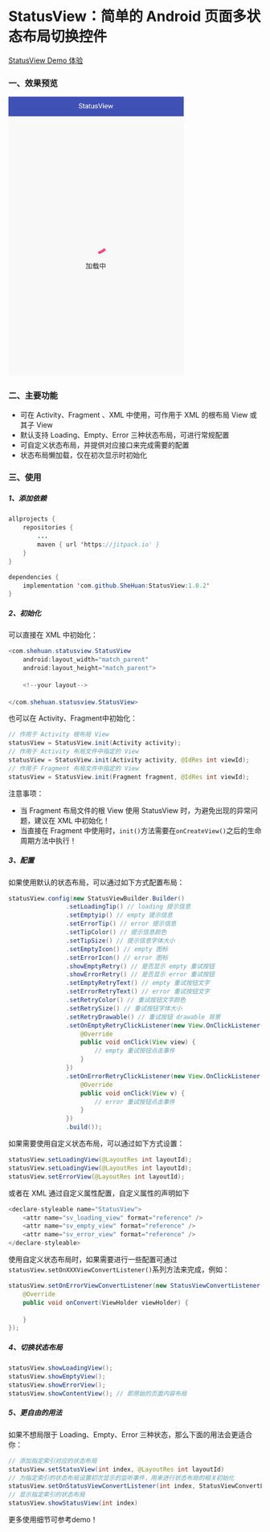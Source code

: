 # StatusView：简单的 Android 页面多状态布局切换控件

[StatusView Demo 体验](https://fir.im/3y8x?release_id=5bb05700959d694dd3e7169b)
### 一、效果预览
![](images/demo.gif)
### 二、主要功能
* 可在 Activity、Fragment 、XML 中使用，可作用于 XML 的根布局 View 或其子 View
* 默认支持 Loading、Empty、Error 三种状态布局，可进行常规配置
* 可自定义状态布局，并提供对应接口来完成需要的配置
* 状态布局懒加载，仅在初次显示时初始化

### 三、使用
##### 1、添加依赖
```java
allprojects {
    repositories {
        ...
        maven { url 'https://jitpack.io' }
    }
}
```
```java
dependencies {
    implementation 'com.github.SheHuan:StatusView:1.0.2'
}
```
##### 2、初始化
可以直接在 XML 中初始化：
```java
<com.shehuan.statusview.StatusView
    android:layout_width="match_parent"
    android:layout_height="match_parent">

    <!--your layout-->

</com.shehuan.statusview.StatusView>
```
也可以在 Activity、Fragment中初始化：
```java
// 作用于 Activity 根布局 View
statusView = StatusView.init(Activity activity);
// 作用于 Activity 布局文件中指定的 View
statusView = StatusView.init(Activity activity, @IdRes int viewId);
// 作用于 Fragment 布局文件中指定的 View
statusView = StatusView.init(Fragment fragment, @IdRes int viewId);
```
注意事项：
* 当 Fragment 布局文件的根 View 使用 StatusView 时，为避免出现的异常问题，建议在 XML 中初始化！
* 当直接在 Fragment 中使用时，`init()`方法需要在`onCreateView()`之后的生命周期方法中执行！
##### 3、配置
如果使用默认的状态布局，可以通过如下方式配置布局：
```java
statusView.config(new StatusViewBuilder.Builder()
                .setLoadingTip() // loading 提示信息
                .setEmptyip() // empty 提示信息
                .setErrorTip() // error 提示信息
                .setTipColor() // 提示信息颜色
                .setTipSize() // 提示信息字体大小
                .setEmptyIcon() // empty 图标
                .setErrorIcon() // error 图标
                .showEmptyRetry() // 是否显示 empty 重试按钮
                .showErrorRetry() // 是否显示 error 重试按钮
                .setEmptyRetryText() // empty 重试按钮文字
                .setErrorRetryText() // error 重试按钮文字
                .setRetryColor() // 重试按钮文字颜色
                .setRetrySize() // 重试按钮字体大小
                .setRetryDrawable() // 重试按钮 drawable 背景
                .setOnEmptyRetryClickListener(new View.OnClickListener() {
                    @Override
                    public void onClick(View view) {
                        // empty 重试按钮点击事件
                    }
                })
                .setOnErrorRetryClickListener(new View.OnClickListener() {
                    @Override
                    public void onClick(View v) {
                        // error 重试按钮点击事件
                    }
                })
                .build());
```

如果需要使用自定义状态布局，可以通过如下方式设置：
```java
statusView.setLoadingView(@LayoutRes int layoutId);
statusView.setLoadingView(@LayoutRes int layoutId);
statusView.setErrorView(@LayoutRes int layoutId);
```
或者在 XML 通过自定义属性配置，自定义属性的声明如下
```java
<declare-styleable name="StatusView">
    <attr name="sv_loading_view" format="reference" />
    <attr name="sv_empty_view" format="reference" />
    <attr name="sv_error_view" format="reference" />
</declare-styleable>
```
使用自定义状态布局时，如果需要进行一些配置可通过`statusView.setOnXXXViewConvertListener()`系列方法来完成，例如：
```java
statusView.setOnErrorViewConvertListener(new StatusViewConvertListener() {
    @Override
    public void onConvert(ViewHolder viewHolder) {

    }
});
```
##### 4、切换状态布局
```java
statusView.showLoadingView();
statusView.showEmptyView();
statusView.showErrorView();
statusView.showContentView(); // 即原始的页面内容布局
```
##### 5、更自由的用法
如果不想局限于 Loading、Empty、Error 三种状态，那么下面的用法会更适合你：
```java
// 添加指定索引对应的状态布局
statusView.setStatusView(int index, @LayoutRes int layoutId)
// 为指定索引的状态布局设置初次显示的监听事件，用来进行状态布局的相关初始化
statusView.setOnStatusViewConvertListener(int index, StatusViewConvertListener listener)
// 显示指定索引的状态布局
statusView.showStatusView(int index)
```

更多使用细节可参考demo！